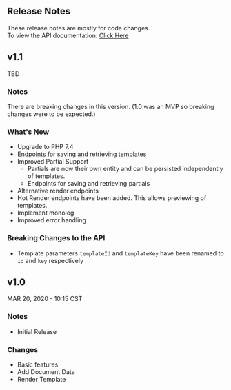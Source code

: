 ## Release Notes
These release notes are mostly for code changes.  
To view the API documentation: [Click Here](https://documenter.getpostman.com/view/738678/TzCP6n83)
## v1.1
TBD
### Notes
There are breaking changes in this version. (1.0 was an MVP so breaking changes were to be expected.)

### What's New
* Upgrade to PHP 7.4
* Endpoints for saving and retrieving templates
* Improved Partial Support
  * Partials are now their own entity and can be persisted independently of templates.
  * Endpoints for saving and retrieving partials
* Alternative render endpoints
* Hot Render endpoints have been added. This allows previewing of templates.
* Implement monolog
* Improved error handling

### Breaking Changes to the API
* Template parameters `templateId` and `templateKey` have been renamed to `id` and `key` respectively

## v1.0
MAR 20, 2020 - 10:15 CST
### Notes
* Initial Release
### Changes
* Basic features
* Add Document Data
* Render Template
